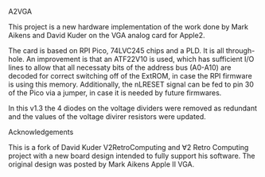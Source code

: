 A2VGA

This project is a new hardware implementation of the work done by Mark Aikens and David Kuder on the VGA analog card for Apple2.

The card is based on RPI Pico, 74LVC245 chips and a PLD. It is all through-hole. An improvement is that an ATF22V10 is used, which has sufficient I/O lines to allow that all necessaty bits of the address bus (A0-A10) are decoded for correct switching off of the ExtROM, in case the RPI firmware is using this memory. Additionally, the nLRESET signal can be fed to pin 30 of the Pico via a jumper, in case it is needed by future firmwares.

In this v1.3 the 4 diodes on the voltage dividers were removed as redundant and the values of the voltage divirer resistors were updated.

Acknowledgements

This is a fork of David Kuder V2RetroComputing and ∀2 Retro Computing project with a new board design intended to fully support his software. The original design was posted by Mark Aikens Apple II VGA.
